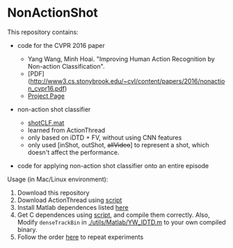 # NonActionShot

This repository contains:

- code for the CVPR 2016 paper  
  - Yang Wang, Minh Hoai. "Improving Human Action Recognition by Non-action Classification".    
  - [PDF] (http://www3.cs.stonybrook.edu/~cvl/content/papers/2016/nonaction_cvpr16.pdf)  
  - [Project Page](http://vision.cs.stonybrook.edu/~yangwang/home/doc/projects/NonAction/)  

- non-action shot classifier   
  -  [shotCLF.mat](https://github.com/yangwangx/NonActionShot/blob/master/projects/ActionThread/2.ClassifyNonAction/shotCLF.mat)
  -  learned from ActionThread  
  -  only based on iDTD + FV, without using CNN features  
  -  only used [inShot, outShot, <del>allVideo</del>] to represent a shot, which doesn't affect the performance.

- code for applying non-action shot classifier onto an entire episode


Usage (in Mac/Linux environment):  
1. Download this repository  
2. Download ActionThread using [script](https://github.com/yangwangx/NonActionShot/blob/master/data/get_data.sh)  
3. Install Matlab dependences listed [here](https://github.com/yangwangx/NonActionShot/blob/master/dependences/Matlab/get_code.txt)  
4. Get C dependences using [script](https://github.com/yangwangx/NonActionShot/blob/master/dependences/C/get_code.sh), and compile them correctly. Also, Modify `denseTrackBin` in [./utils/Matlab/YW_IDTD.m](https://github.com/yangwangx/NonActionShot/blob/master/utils/Matlab/YW_IDTD.m) to your own compiled binary.  
5. Follow the order [here](https://github.com/yangwangx/NonActionShot/tree/master/projects/ActionThread) to repeat experiments   
